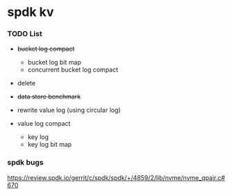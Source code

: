# spdk kv

### TODO List
+ ~~bucket log compact~~

    + bucket log bit map
    + concurrent bucket log compact

+ delete
+ ~~data store benchmark~~
+ rewrite value log (using circular log)
+ value log compact

    + key log
    + key log bit map

### spdk bugs

https://review.spdk.io/gerrit/c/spdk/spdk/+/4859/2/lib/nvme/nvme_qpair.c#670